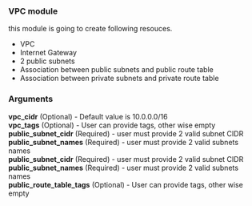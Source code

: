 ### VPC module

this module is going to create following resouces.
* VPC
* Internet Gateway
* 2 public subnets
* Association between public subnets and public route table
* Association between private subnets and private route table

### Arguments

**vpc_cidr** (Optional) - Default value is 10.0.0.0/16 <br/>
**vpc_tags** (Optional) - User can provide tags, other wise empty <br/>
**public_subnet_cidr** (Required) - user must provide 2 valid subnet CIDR <br/>
**public_subnet_names** (Required) - user must provide 2 valid subnets names <br/>
**public_subnet_cidr** (Required) - user must provide 2 valid subnet CIDR <br/>
**public_subnet_names** (Required) - user must provide 2 valid subnets names <br/>
**public_route_table_tags** (Optional) - User can provide tags, other wise empty <br/>
